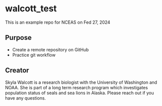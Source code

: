 # walcott_test
This is an example repo for NCEAS on Fed 27, 2024

## Purpose

- Create a remote repository on GitHub
- Practice git workflow

## Creator

Skyla Walcott is a research biologist with the University of Washington and NOAA. She is part of a long term research program which investigates population status of seals and sea lions in Alaska. Please reach out if you have any questions. 

